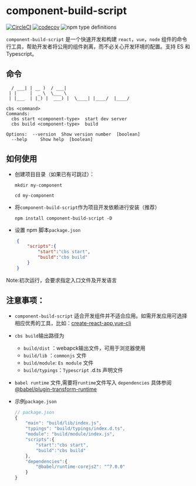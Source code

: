 # component-build-script

[![CircleCI](https://circleci.com/gh/Hucy/component-build-script.svg?style=svg)](https://circleci.com/gh/Hucy/component-build-script)
[![codecov](https://codecov.io/gh/Hucy/component-build-script/branch/master/graph/badge.svg)](https://codecov.io/gh/Hucy/component-build-script)
![npm type definitions](https://img.shields.io/npm/types/chalk.svg)

`component-build-script` 是一个快速开发和构建  `react`，`vue`，`node` 组件的命令行工具，帮助开发者将公用的组件剥离，而不必关心开发环境的配置。支持 ES 和 Typescript。

## 命令
```
  / ___| | __ )  / ___|
 | |     |  _ \  \___ \
 | |___  | |_) |  ___) |  \____| |____/  |____/

cbs <command>
Commands:
  cbs start <component-type>  start dev server
  cbs build <component-type>  build

Options:  --version  Show version number  [boolean]
  --help     Show help  [boolean]
```
## 如何使用


-  创建项目目录（如果已有可跳过）：

    `mkdir my-component`
    
    `cd my-component`

- 将`component-build-script`作为项目开发依赖进行安装（推荐）

    `npm install component-build-script -D`

- 设置 npm 脚本`package.json`

```json
    {
        "scripts":{
            "start":"cbs start",
            "build":"cbs build"
        }
    }
``` 

  Note:初次运行，会要求指定入口文件及开发语言

## 注意事项：

- `component-build-script` 适合开发组件并不适合应用。如需开发应用可选择相应优秀的工具，比如：[create-react-app](https://github.com/facebook/create-react-app),[vue-cli](https://github.com/vuejs/vue-cli)
- `cbs build`输出路径为
    
    + `build/dist` ：webapck输出文件，可用于浏览器使用
    + `build/lib` ：`commonjs` 文件
    + `build/module`: `Es module` 文件
    + `build/typings`：`Typescript` .d.ts 声明文件

- `babel runtime` 文件,需要将`runtime`文件写入 `dependencies` 具体参阅[@babel/plugin-transform-runtime](https://babeljs.io/docs/en/babel-plugin-transform-runtime)


-  示例`package.json`

    ```js
    // package.json
    {
        "main": "build/lib/index.js",
        "typings": "build/typings/index.d.ts",
        "module": "build/module/index.js",
        "scripts":{
            "start":"cbs start",
            "build":"cbs build"
        },
        "dependencies":{
            "@babel/runtime-corejs2": "^7.0.0"
        }
    }
